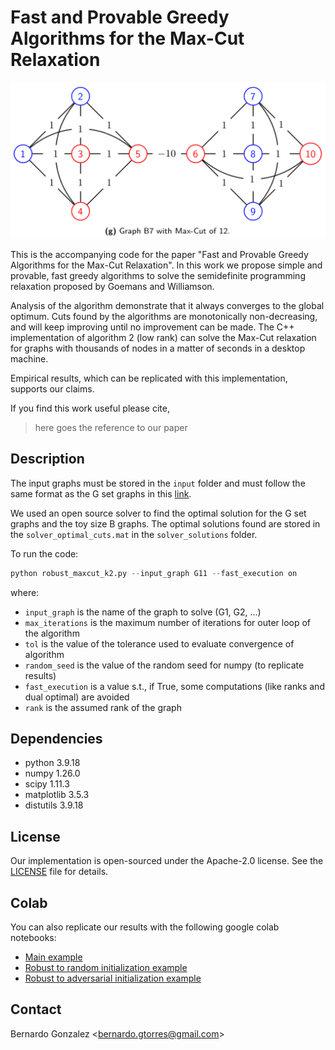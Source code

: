 # Fast and Provable Greedy Algorithms for the Max-Cut Relaxation
![Toy graph example B7](/imgs/B7_graph.png)

This is the accompanying code for the paper "Fast and Provable Greedy Algorithms for the Max-Cut Relaxation". In this work we propose simple and provable, fast greedy algorithms to solve the semidefinite programming relaxation proposed by Goemans and Williamson.

Analysis of the algorithm demonstrate that it always converges to the global optimum. Cuts found by the algorithms are monotonically non-decreasing, and will keep improving until no improvement can be made. The C++ implementation
of algorithm 2 (low rank) can solve the Max-Cut relaxation for graphs with thousands of nodes in a matter of seconds in a desktop machine.

Empirical results, which can be replicated with this implementation, supports our claims.

If you find this work useful please cite,

> here goes the reference to our paper

## Description
The input graphs must be stored in the `input` folder and must follow the same format as the G set graphs in this [link](https://sparse.tamu.edu/Gset).

We used an open source solver to find the optimal solution for the G set graphs and the toy size B graphs. The optimal solutions found are stored in the `solver_optimal_cuts.mat` in the `solver_solutions` folder.

To run the code:

``` python
python robust_maxcut_k2.py --input_graph G11 --fast_execution on
```

where:
- `input_graph` is the name of the graph to solve (G1, G2, ...)
- `max_iterations` is the maximum number of iterations for outer loop of the algorithm
- `tol` is the value of the tolerance used to evaluate convergence of algorithm
- `random_seed` is the value of the random seed for numpy (to replicate results)
- `fast_execution` is a value s.t., if True, some computations (like ranks and dual optimal) are avoided
- `rank` is the assumed rank of the graph

## Dependencies
- python 3.9.18
- numpy 1.26.0
- scipy 1.11.3
- matplotlib 3.5.3
- distutils 3.9.18

## License
Our implementation is open-sourced under the Apache-2.0 license. See the [LICENSE](https://github.com/b3r8/robust-greedy-maxcut/blob/main/LICENSE) file for details.

## Colab
You can also replicate our results with the following google colab notebooks:
- [Main example](https://colab.research.google.com/drive/1vZtJUD_Afd0HHdPcAthm5QdSYYSfaCJi?usp=sharing)
- [Robust to random initialization example](https://colab.research.google.com/drive/1j3POFdybDsFk3Kor8AHoMHkiDomPL5Vh?usp=sharing)
- [Robust to adversarial initialization example](https://colab.research.google.com/drive/1eyaleksxPNne00gMHsylbFVuXvu6bkQJ?usp=sharing)

## Contact
Bernardo Gonzalez <[bernardo.gtorres@gmail.com](mailto:bernardo.gtorres@gmail.com)>
